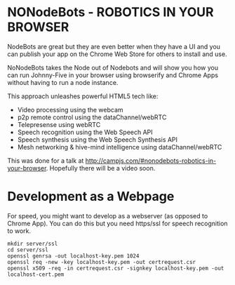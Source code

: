 # NONodeBots  - ROBOTICS IN YOUR BROWSER

NodeBots are great but they are even better when they have a UI and you can publish your app on the Chrome Web Store for others to install and use.

NoNodeBots takes the Node out of Nodebots and will show you how you can run Johnny-Five in your browser using browserify and Chrome Apps without having to run a node instance.

This approach unleashes powerful HTML5 tech like:

* Video processing using the webcam
* p2p remote control using the dataChannel/webRTC
* Telepresense using webRTC
* Speech recognition using the Web Speech API
* Speech synthesis using the Web Speech Synthesis API
* Mesh networking & hive-mind intelligence using dataChannel/webRTC


This was done for a talk at http://campjs.com/#nonodebots-robotics-in-your-browser. Hopefully there will be a video soon.



# Development as a Webpage

For speed, you might want to develop as a webserver (as opposed to Chrome App). You can do this but you need https/ssl for speech recognition to work. 

```
mkdir server/ssl
cd server/ssl
openssl genrsa -out localhost-key.pem 1024 
openssl req -new -key localhost-key.pem -out certrequest.csr
openssl x509 -req -in certrequest.csr -signkey localhost-key.pem -out localhost-cert.pem
```
